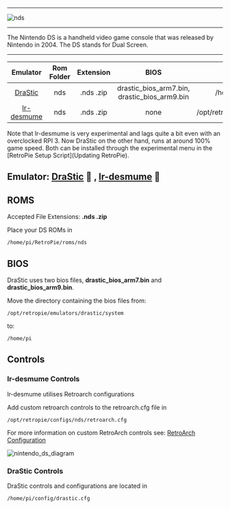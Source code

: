 ***
![nds](https://cloud.githubusercontent.com/assets/10035308/12213354/eab79344-b633-11e5-805b-7d1a93fa44dd.png)
***
The Nintendo DS is a handheld video game console that was released by Nintendo in 2004. The DS stands for Dual Screen.
***

| Emulator | Rom Folder | Extension | BIOS |  Controller Config |
| :---: | :---: | :---: | :---: | :---: |
| [DraStic](http://drastic-ds.com) | nds | .nds .zip | drastic_bios_arm7.bin, drastic_bios_arm9.bin | /home/pi/config/drastic.cfg |
| [lr-desmume](https://github.com/libretro/desmume) | nds | .nds .zip | none | /opt/retropie/configs/nds/retroarch.cfg |

Note that lr-desmume is very experimental and lags quite a bit even with an overclocked RPI 3. Now DraStic on the other hand, runs at around 100% game speed. Both can be installed through the experimental menu in the [RetroPie Setup Script](Updating RetroPie).

## Emulator: [DraStic](http://drastic-ds.com) :small_red_triangle: , [lr-desmume](https://github.com/libretro/desmume) :small_red_triangle:

## ROMS
Accepted File Extensions: **.nds .zip**

Place your DS ROMs in 
```
/home/pi/RetroPie/roms/nds
```

## BIOS

DraStic uses two bios files, **drastic_bios_arm7.bin** and **drastic_bios_arm9.bin**.

Move the directory containing the bios files from:
```
/opt/retropie/emulators/drastic/system
```

to:
```
/home/pi
```

## Controls

### lr-desmume Controls
lr-desmume utilises Retroarch configurations

Add custom retroarch controls to the retroarch.cfg file in
```shell
/opt/retropie/configs/nds/retroarch.cfg
```
For more information on custom RetroArch controls see: [RetroArch Configuration](https://github.com/RetroPie/RetroPie-Setup/wiki/RetroArch-Configuration)

![nintendo_ds_diagram](https://cloud.githubusercontent.com/assets/10035308/16599645/7f549f56-42c0-11e6-88a8-3acda5287da3.png)

### DraStic Controls
DraStic controls and configurations are located in
```
/home/pi/config/drastic.cfg
```
